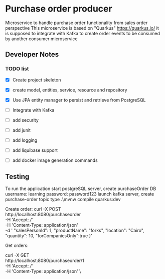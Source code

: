 ﻿# Purchase order producer
Microservice to handle purchase order functionality from sales order perspective
This microservice is based on "Quarkus" https://quarkus.io/
it is supposed to integrate with Kafka to create order events to be consumed by another consumer microservice
## Developer Notes

### TODO list

- [x] Create project skeleton
- [x] create model, entities, service, resource and repository
- [x] Use JPA entity manager to persist and retrieve from PostgreSQL
- [ ] Integrate with Kafka
- [ ] add security
- [ ] add junit
- [ ] add logging
- [ ] add liquibase support
- [ ] add docker image generation commands


## Testing

To run the application start postgreSQL server, create purchaseOrder DB username: learning password: password123
launch kafka server, create purchase-order topic
type .\mvnw compile quarkus:dev

Create order:
curl -X POST \
  http://localhost:8080/purchaseorder \
  -H 'Accept: */*' \
  -H 'Content-Type: application/json' \
  -d '
	"salesPersonId": 1,
    "productName": "forks",
    "location": "Cairo",
    "quantity": 10,
    "forCompaniesOnly":true
}'

Get orders:

curl -X GET \
  http://localhost:8080/purchaseorder/1 \
  -H 'Accept: */*' \
  -H 'Content-Type: application/json' \
